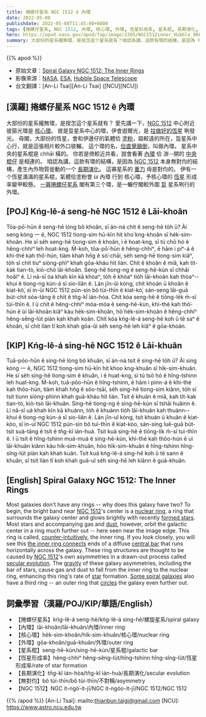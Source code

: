 ```yaml
---
title: 捲螺仔星系 NGC 1512 ê 內環
date: 2022-05-08
publishdate: 2022-05-08T11:45:00+0800
tags: [捲螺仔星系, NGC 1512, 內環, 核心環, 外環, 恆星形成率, 星系棍, 長期演化, 無對伨]
hero: https://apod.nasa.gov/apod/fap/image/2205/NGC1512inner_Hubble_960.jpg
summary: 大部份的星系攏無環，是按怎這个星系就有？咱認為講，這款有環的結構，是因為 NGC 1512 本身無對伨的結構，產生內外物質徙動的一个長期演化。
---
```


{{% apod %}}

- 原始文章：[Spiral Galaxy NGC 1512: The Inner Rings](https://apod.nasa.gov/apod/ap220508.html)
- 影像來源：[NASA](https://www.nasa.gov/), [ESA](https://www.esa.int/), [Hubble Space Telescope](https://www.nasa.gov/mission_pages/hubble/story/index.html)
- 台文翻譯：[An-Li Tsai][An-Li Tsai] ([NCU][NCU])

## [漢羅] 捲螺仔星系 NGC 1512 ê 內環
大部份的星系攏無環，是按怎這个星系就有？
愛先講一下，[NGC 1512][NGC 1512 1] 中心附近彼箍光環是 [核心環][nuclear ring]。
彼是踅星系中心的環，伊會遐爾光，是 [拄做好的恆星][formed stars] 咧發光。
毋閣，大部份的恆星，會和伊邊仔的氣體佮 [塗粉][dust]，踮較遠的所在，踅星系中心行，就是這張相片較外口彼輾。
這个環的名，[佮直覺顛倒][counter-intuitively]，叫做內環。
星系中央的星系棍是 chhāi 橫的。
你若是倚較近共看，就會看著 [內環][the inner ring connects] 佮 湠--開的 [中央棍仔][central bar] 是相連的。
咱認為講，這款有環的結構，是因為 [NGC 1512][NGC 1512 2] 本身無對伨的結構，產生內外物質徙動的一个 [長期演化][secular evolution]。
這寡星系的 [重力][gravity] 毋是對伨的。
伊有一个恆星滿滿的星系棍，氣體佮塗粉會 ùi 內環 行到 核心環，予核心環的 [恆星][star] 形成率變甲較懸。
[一寡捲螺仔星系][Some spiral galaxies] 閣有第三个環，是一輾佇閣較外圍 [踅][circles] 星系咧行的外環。

## [POJ] Kńg-lê-á seng-hē NGC 1512 ê Lāi-khoân
Tōa-pō͘-hūn ê seng-hē lóng bô khoân, sī án-ná chit ê seng-hē to̍h ū?
Ài seng kóng 一 ē, NGC 1512 tiong-sim hū-kīn hit kho͘ kng-khoân sī he̍k-sim-khoân.
He sī se̍h seng-hē tiong-sim ê khoân, i ē hoat-kng, sī tú chō hó ê hêng-chhiⁿ leh hoat-kng.
M̄-koh, tōa-pō͘-hūn ê hêng-chhiⁿ, ē hām i piⁿ-á ê khì-thé kah thô͘-hún, tiàm khah hn̄g ê só͘-chāi, se̍h seng-hē tiong-sim kiâⁿ, to̍h sī chit tiuⁿ siòng-phìⁿ khah gōa-kháu hit liàn.
Chit ê khoân ê miâ, kah ti̍t-kak tian-tò, kiò-chò lāi-khoân.
Seng-hē tiong-ng ê seng-hē-kùn sī chhāi hoâiⁿ ê.
Lí nā-sī óa khah kīn kā khòaⁿ, to̍h ē khòaⁿ tio̍h lāi-khoân kah thòaⁿ--khui ê tiong-ng kùn-á sī sio-liân ê.
Lán jīn-ûi kóng, chit khoán ū khoân ê kiat-kò͘, sī in-ūi NGC 1512 pún-sin bô tùi-thīn ê kiat-kò͘, sán-seng lāi-guā bu̍t-chit sóa-tāng ê chi̍t ê tn̂g-kî ián-hòa.
Chit kóa seng-hē ê tiōng-le̍k m̄-sī tùi-thīn ê.
I ū chi̍t ê hêng-chhiⁿ móa-móa ê seng-hē-kùn, khì-thé kah thô͘-hún ē ùi lāi-khoân kiâⁿ kàu he̍k-sim-khoân, hō͘ he̍k-sim-khoân ê hêng-chhiⁿ hêng-sêng-lu̍t piàn kah khah koân.
Chi̍t kóa kńg-lê-á seng-hē koh ū tē saⁿ ê khoân, sī chi̍t liàn tī koh khah gōa-ûi se̍h seng-hē leh kiâⁿ ê gōa-khoân.

## [KIP] Kńg-lê-á sing-hē NGC 1512 ê Lāi-khuân
Tuā-pōo-hūn ê sing-hē lóng bô khuân, sī án-ná tsit ê sing-hē to̍h ū?
Ài sing kóng 一 ē, NGC 1512 tiong-sim hū-kīn hit khoo kng-khuân sī hi̍k-sim-khuân.
He sī se̍h sing-hē tiong-sim ê khuân, i ē huat-kng, sī tú tsō hó ê hîng-tshinn leh huat-kng.
M̄-koh, tuā-pōo-hūn ê hîng-tshinn, ē hām i pinn-á ê khì-thé kah thôo-hún, tiàm khah hn̄g ê sóo-tsāi, se̍h sing-hē tiong-sim kiânn, to̍h sī tsit tiunn siòng-phìnn khah guā-kháu hit liàn.
Tsit ê khuân ê miâ, kah ti̍t-kak tian-tò, kiò-tsò lāi-khuân.
Sing-hē tiong-ng ê sing-hē-kùn sī tshāi huâinn ê.
Lí nā-sī uá khah kīn kā khuànn, to̍h ē khuànn tio̍h lāi-khuân kah thuànn--khui ê tiong-ng kùn-á sī sio-liân ê.
Lán jīn-uî kóng, tsit khuán ū khuân ê kiat-kòo, sī in-uī NGC 1512 pún-sin bô tuì-thīn ê kiat-kòo, sán-sing luē-guā bu̍t-tsit suá-tāng ê tsi̍t ê tn̂g-kî ián-huà.
Tsit kuá sing-hē ê tiōng-li̍k m̄-sī tuì-thīn ê.
I ū tsi̍t ê hîng-tshinn muá-muá ê sing-hē-kùn, khì-thé kah thôo-hún ē uì lāi-khuân kiânn kàu hi̍k-sim-khuân, hōo hi̍k-sim-khuân ê hîng-tshinn hîng-sîng-lu̍t piàn kah khah kuân.
Tsi̍t kuá kńg-lê-á sing-hē koh ū tē sann ê khuân, sī tsi̍t liàn tī koh khah guā-uî se̍h sing-hē leh kiânn ê guā-khuân.

## [English] Spiral Galaxy NGC 1512: The Inner Rings

Most galaxies don't have any rings -- why does this galaxy have two?
To begin, the bright band near [NGC 1512][NGC 1512 1]'s center is a [nuclear ring][nuclear ring], a ring that surrounds the galaxy center and glows brightly with recently [formed stars][formed stars].
Most stars and accompanying gas and [dust][dust], however, orbit the galactic center in a ring much further out -- here seen near the image edge.
This ring is called, [counter-intuitively][counter-intuitively], the inner ring.
If you look closely, you will see this [the inner ring connects][the inner ring connects] ends of a diffuse [central bar][central bar] that runs horizontally across the galaxy.
These ring structures are thought to be caused by [NGC 1512][NGC 1512 2]'s own asymmetries in a drawn-out process called [secular evolution][secular evolution].
The [gravity][gravity] of these galaxy asymmetries, including the bar of stars, cause gas and dust to fall from the inner ring to the nuclear ring, enhancing this ring's rate of [star][star] formation.
[Some spiral galaxies][Some spiral galaxies] also have a third ring -- an outer ring that [circles][circles] the galaxy even further out.

## 詞彙學習（漢羅/POJ/KIP/華語/English）
- 【捲螺仔星系】kńg-lê-á seng-hē/kńg-lê-á sing-hē/螺旋星系/spiral galaxy
- 【內環】lāi-khoân/lāi-khuân/內環/inner ring
- 【核心環】he̍k-sim-khoân/hi̍k-sim-khuân/核心環/nuclear ring
- 【外環】gōa-khoân/guā-khuân/外環/outer ring
- 【星系棍】seng-hē-kùn/sing-hē-kùn/星系棍/galactic bar
- 【恆星形成率】hêng-chhiⁿ hêng-sêng-lu̍t/hîng-tshinn hîng-sîng-lu̍t/恆星形成率/rate of star formation
- 【長期演化】tn̂g-kî ián-hòa/tn̂g-kî ián-huà/長期演化/secular evolution
- 【無對伨】bô tùi-thīn/bô tùi-thīn/不對稱/asymmetry
- 【NGC 1512】NGC it-ngó͘-it-jī/NGC it-ngóo-it-jī/NGC 1512/NGC 1512

{{% /apod %}}
[An-Li Tsai]: mailto:thianbun.taigi@gmail.com
[NCU]: https://www.astro.ncu.edu.tw

[copyright]: https://apod.nasa.gov/apod/fap/lib/about_apod.html#srapply

[NGC 1512 1]:https://en.wikipedia.org/wiki/NGC_1512
[nuclear ring]:https://apod.nasa.gov/apod/ap170710.html
[formed stars]:https://en.wikipedia.org/wiki/Star_formation
[dust]:https://apod.nasa.gov/apod/ap030706.html
[counter-intuitively]:https://ru.fishki.net/picsw/112007/29/ugol/ugol_012.jpg
[the inner ring connects]:https://ui.adsabs.harvard.edu/abs/2017ApJS..230...14M/abstract
[central bar]:https://apod.nasa.gov/apod/ap200611.html
[NGC 1512 2]:https://esahubble.org/news/heic1712/
[secular evolution]:https://ui.adsabs.harvard.edu/abs/2004ARA%26A..42..603K/abstract
[gravity]:https://spaceplace.nasa.gov/what-is-gravity/en/
[star]:https://starchild.gsfc.nasa.gov/docs/StarChild/universe_level2/stars.html
[Some spiral galaxies]:https://apod.nasa.gov/apod/ap150526.html
[circles]:https://www.nasa.gov/audience/forstudents/5-8/features/nasa-knows/what-is-orbit-58.html
